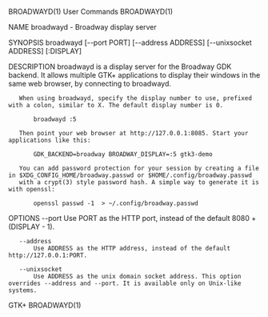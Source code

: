 BROADWAYD(1)                                                       User Commands                                                      BROADWAYD(1)

NAME
       broadwayd - Broadway display server

SYNOPSIS
       broadwayd [--port PORT] [--address ADDRESS] [--unixsocket ADDRESS] [:DISPLAY]

DESCRIPTION
       broadwayd is a display server for the Broadway GDK backend. It allows multiple GTK+ applications to display their windows in the same web
       browser, by connecting to broadwayd.

       When using broadwayd, specify the display number to use, prefixed with a colon, similar to X. The default display number is 0.

           broadwayd :5

       Then point your web browser at http://127.0.0.1:8085. Start your applications like this:

           GDK_BACKEND=broadway BROADWAY_DISPLAY=:5 gtk3-demo

       You can add password protection for your session by creating a file in $XDG_CONFIG_HOME/broadway.passwd or $HOME/.config/broadway.passwd
       with a crypt(3) style password hash. A simple way to generate it is with openssl:

           openssl passwd -1  > ~/.config/broadway.passwd

OPTIONS
       --port
           Use PORT as the HTTP port, instead of the default 8080 + (DISPLAY - 1).

       --address
           Use ADDRESS as the HTTP address, instead of the default http://127.0.0.1:PORT.

       --unixsocket
           Use ADDRESS as the unix domain socket address. This option overrides --address and --port. It is available only on Unix-like systems.

GTK+                                                                                                                                  BROADWAYD(1)
